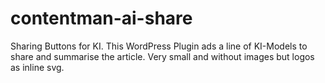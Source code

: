 # contentman-ai-share
Sharing Buttons for KI. 
This WordPress Plugin ads a line of KI-Models to share and summarise the article. 
Very small and without images but logos as inline svg. 
